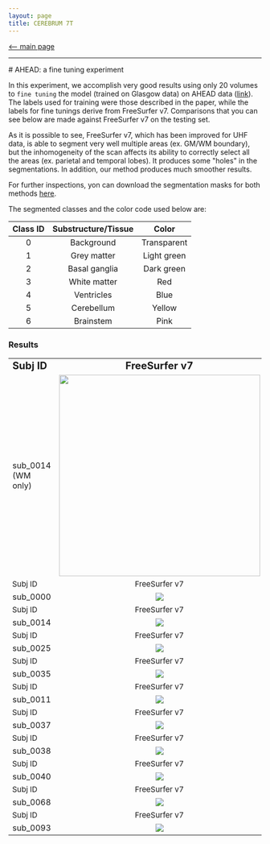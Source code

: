 ```yaml
---
layout: page
title: CEREBRUM 7T
---
```


[<-- main page](https://rocknroll87q.github.io/cerebrum7t/)

<hr>
# AHEAD: a fine tuning experiment

In this experiment, we accomplish very good results using only 20 volumes to `fine tuning` the model (trained on Glasgow data) on AHEAD data  ([link](https://doi.org/10.1016/j.neuroimage.2020.117200)).
The labels used for training were those described in the paper, while the labels for fine tunings derive from FreeSurfer v7.
Comparisons that you can see below are made against FreeSurfer v7 on the testing set.

As it is possible to see, FreeSurfer v7, which has been improved for UHF data, is able to segment very well multiple areas (ex. GM/WM boundary), but the inhomogeneity of the scan affects its ability to correctly select all the areas (ex. parietal and temporal lobes). It produces some "holes" in the segmentations.
In addition, our method produces much smoother results.

For further inspections, yon can download the segmentation masks for both methods [here](https://github.com/rockNroll87q/cerebrum7t/tree/gh-pages/results/AHEAD/seg_labels).
<!--  <tr>
    <td><b style="font-size:30px"></b>sub_0068</td>
    <td><center><img src="./results/AHEAD/GIF/sub-0068_FreeSurfer.gif" width="256" height="352"/></center></td>
    <td><center><img src="./results/AHEAD/GIF/sub-0068_CEREBRUM.gif" width="256" height="352" />  </center></td>
 </tr>-->
The segmented classes and the color code used below are:

| Class ID | Substructure/Tissue |    Color    |
|:--------:|:-------------------:|:-----------:|
|     0    |      Background     | Transparent |
|     1    |     Grey matter     | Light green |
|     2    |    Basal ganglia    |  Dark green |
|     3    |     White matter    |     Red     |
|     4    |      Ventricles     |     Blue    |
|     5    |      Cerebellum     |    Yellow   |
|     6    |      Brainstem      |     Pink    |

### Results

<table align="center" cellspacing="0" cellpadding="0">
 <tr>
 	<td><b style="font-size:20px">Subj ID</b></td>
 	<td><center><b style="font-size:20px">FreeSurfer v7</b></center></td> 
 	<td><center><b style="font-size:20px">CEREBRUM 7T</b></center></td> 
 </tr>
 

 <tr>
    <td><b style="font-size:30px"></b>sub_0014 (WM only)</td>
    <td><center><img src="./results/AHEAD/meshes/sub-0014_FreeSurfer.gif" width="400" /></center></td>
    <td><center><img src="./results/AHEAD/meshes/sub-0014_CEREBRUM.gif" width="400" />  </center></td>
 </tr>
  <tr>
 	<td style="font-size:15px">Subj ID</td>
 	<td><center style="font-size:15px">FreeSurfer v7</center></td> 
 	<td><center style="font-size:15px">CEREBRUM 7T</center></td> 
 </tr>

  <tr>
    <td><b style="font-size:30px"></b>sub_0000</td>
    <td><center><img src="./results/AHEAD/GIF/sub-0000_FreeSurfer.gif" /></center></td>
    <td><center><img src="./results/AHEAD/GIF/sub-0000_CEREBRUM.gif"  />  </center></td>
 </tr>
 
 <tr>
 	<td style="font-size:15px">Subj ID</td>
 	<td><center style="font-size:15px">FreeSurfer v7</center></td> 
 	<td><center style="font-size:15px">CEREBRUM 7T</center></td> 
 </tr>

 <tr>
    <td><b style="font-size:30px"></b>sub_0014</td>
    <td><center><img src="./results/AHEAD/GIF/sub-0014_FreeSurfer.gif" /></center></td>
    <td><center><img src="./results/AHEAD/GIF/sub-0014_CEREBRUM.gif"  />  </center></td>
 </tr>
  <tr>
 	<td style="font-size:15px">Subj ID</td>
 	<td><center style="font-size:15px">FreeSurfer v7</center></td> 
 	<td><center style="font-size:15px">CEREBRUM 7T</center></td> 
 </tr>

  <tr>
    <td><b style="font-size:30px"></b>sub_0025</td>
    <td><center><img src="./results/AHEAD/GIF/sub-0025_FreeSurfer.gif" /></center></td>
    <td><center><img src="./results/AHEAD/GIF/sub-0025_CEREBRUM.gif"  />  </center></td>
 </tr>
 
  <tr>
 	<td style="font-size:15px">Subj ID</td>
 	<td><center style="font-size:15px">FreeSurfer v7</center></td> 
 	<td><center style="font-size:15px">CEREBRUM 7T</center></td> 
 </tr>

  <tr>
    <td><b style="font-size:30px"></b>sub_0035</td>
    <td><center><img src="./results/AHEAD/GIF/sub-0035_FreeSurfer.gif" /></center></td>
    <td><center><img src="./results/AHEAD/GIF/sub-0035_CEREBRUM.gif"  />  </center></td>
 </tr>
  <tr>
 	<td style="font-size:15px">Subj ID</td>
 	<td><center style="font-size:15px">FreeSurfer v7</center></td> 
 	<td><center style="font-size:15px">CEREBRUM 7T</center></td> 
 </tr>

  <tr>
    <td><b style="font-size:30px"></b>sub_0011</td>
    <td><center><img src="./results/AHEAD/GIF/sub-0011_FreeSurfer.gif" /></center></td>
    <td><center><img src="./results/AHEAD/GIF/sub-0011_CEREBRUM.gif"  />  </center></td>
 </tr>

 <tr>
 	<td style="font-size:15px">Subj ID</td>
 	<td><center style="font-size:15px">FreeSurfer v7</center></td> 
 	<td><center style="font-size:15px">CEREBRUM 7T</center></td> 
 </tr>


  <tr>
    <td><b style="font-size:30px"></b>sub_0037</td>
    <td><center><img src="./results/AHEAD/GIF/sub-0037_FreeSurfer.gif" /></center></td>
    <td><center><img src="./results/AHEAD/GIF/sub-0037_CEREBRUM.gif"  />  </center></td>
 </tr>
  <tr>
 	<td style="font-size:15px">Subj ID</td>
 	<td><center style="font-size:15px">FreeSurfer v7</center></td> 
 	<td><center style="font-size:15px">CEREBRUM 7T</center></td> 
 </tr>

  <tr>
    <td><b style="font-size:30px"></b>sub_0038</td>
    <td><center><img src="./results/AHEAD/GIF/sub-0038_FreeSurfer.gif" /></center></td>
    <td><center><img src="./results/AHEAD/GIF/sub-0038_CEREBRUM.gif"  />  </center></td>
 </tr>
 
  <tr>
 	<td style="font-size:15px">Subj ID</td>
 	<td><center style="font-size:15px">FreeSurfer v7</center></td> 
 	<td><center style="font-size:15px">CEREBRUM 7T</center></td> 
 </tr>


  <tr>
    <td><b style="font-size:30px"></b>sub_0040</td>
    <td><center><img src="./results/AHEAD/GIF/sub-0040_FreeSurfer.gif" /></center></td>
    <td><center><img src="./results/AHEAD/GIF/sub-0040_CEREBRUM.gif"  />  </center></td>
 </tr>
  <tr>
 	<td style="font-size:15px">Subj ID</td>
 	<td><center style="font-size:15px">FreeSurfer v7</center></td> 
 	<td><center style="font-size:15px">CEREBRUM 7T</center></td> 
 </tr>

  <tr>
    <td><b style="font-size:30px"></b>sub_0068</td>
    <td><center><img src="./results/AHEAD/GIF/sub-0068_FreeSurfer.gif" /></center></td>
    <td><center><img src="./results/AHEAD/GIF/sub-0068_CEREBRUM.gif"  />  </center></td>
 </tr>
  <tr>
 	<td style="font-size:15px">Subj ID</td>
 	<td><center style="font-size:15px">FreeSurfer v7</center></td> 
 	<td><center style="font-size:15px">CEREBRUM 7T</center></td> 
 </tr>

  <tr>
    <td><b style="font-size:30px"></b>sub_0093</td>
    <td><center><img src="./results/AHEAD/GIF/sub-0093_FreeSurfer.gif" /></center></td>
    <td><center><img src="./results/AHEAD/GIF/sub-0093_CEREBRUM.gif"  />  </center></td>
 </tr>
</table>
